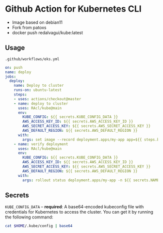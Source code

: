 # Github Action for Kubernetes CLI

- Image based on debian11
- Fork from patoxs
- docker push redalvagui/kube:latest

## Usage

`.github/workflows/eks.yml`

```yaml
on: push
name: deploy
jobs:
  deploy:
    name: Deploy to cluster
    runs-on: ubuntu-latest
    steps:
    - uses: actions/checkout@master
    - name: deploy to cluster
      uses: RAcl/kube@main
      env:
        KUBE_CONFIG: ${{ secrets.KUBE_CONFIG_DATA }}
        AWS_ACCESS_KEY_ID: ${{ secrets.AWS_ACCESS_KEY_ID }}
        AWS_SECRET_ACCESS_KEY: ${{ secrets.AWS_SECRET_ACCESS_KEY }}
        AWS_DEFAULT_REGION: ${{ secrets.AWS_DEFAULT_REGION }}
      with:
        args: set image --record deployment.apps/my-app app=${{ steps.build-image.outputs.IMAGE }} -n ${{ secrets.NAMESPACE }}
    - name: verify deployment
      uses: RAcl/kube@main
      env:
        KUBE_CONFIG: ${{ secrets.KUBE_CONFIG_DATA }}
        AWS_ACCESS_KEY_ID: ${{ secrets.AWS_ACCESS_KEY_ID }}
        AWS_SECRET_ACCESS_KEY: ${{ secrets.AWS_SECRET_ACCESS_KEY }}
        AWS_DEFAULT_REGION: ${{ secrets.AWS_DEFAULT_REGION }}
      with:
        args: rollout status deployment.apps/my-app -n ${{ secrets.NAMESPACE }}
```

## Secrets

`KUBE_CONFIG_DATA` – **required**: A base64-encoded kubeconfig file with credentials for Kubernetes to access the cluster. You can get it by running the following command:

```bash
cat $HOME/.kube/config | base64
```
